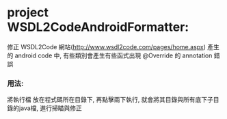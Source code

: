 ﻿# project WSDL2CodeAndroidFormatter:

修正 WSDL2Code 網站(http://www.wsdl2code.com/pages/home.aspx)
產生的 android code 中,
有些類別會產生有些函式出現 @Override 的 annotation 錯誤


### 用法:

將執行檔 放在程式碼所在目錄下, 再點擊兩下執行, 
就會將其目錄與所有底下子目錄的java檔, 進行掃瞄與修正
